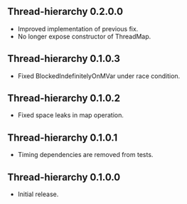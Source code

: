 ## Thread-hierarchy 0.2.0.0
* Improved implementation of previous fix.
* No longer expose constructor of ThreadMap.

## Thread-hierarchy 0.1.0.3
* Fixed BlockedIndefinitelyOnMVar under race condition.

## Thread-hierarchy 0.1.0.2
* Fixed space leaks in map operation.

## Thread-hierarchy 0.1.0.1
* Timing dependencies are removed from tests.

## Thread-hierarchy 0.1.0.0

* Initial release.
